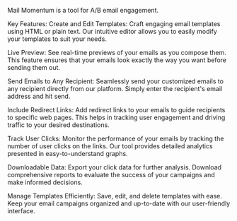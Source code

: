 Mail Momentum is a tool for A/B email engagement.

Key Features:
Create and Edit Templates: Craft engaging email templates using HTML or plain text. Our intuitive editor allows you to easily modify your templates to suit your needs.

Live Preview: See real-time previews of your emails as you compose them. This feature ensures that your emails look exactly the way you want before sending them out.

Send Emails to Any Recipient: Seamlessly send your customized emails to any recipient directly from our platform. Simply enter the recipient's email address and hit send.

Include Redirect Links: Add redirect links to your emails to guide recipients to specific web pages. This helps in tracking user engagement and driving traffic to your desired destinations.

Track User Clicks: Monitor the performance of your emails by tracking the number of user clicks on the links. Our tool provides detailed analytics presented in easy-to-understand graphs.

Downloadable Data: Export your click data for further analysis. Download comprehensive reports to evaluate the success of your campaigns and make informed decisions.

Manage Templates Efficiently: Save, edit, and delete templates with ease. Keep your email campaigns organized and up-to-date with our user-friendly interface.
